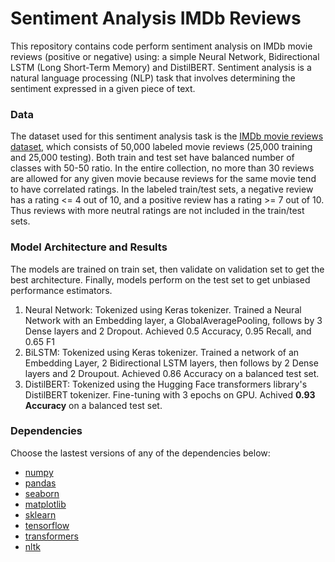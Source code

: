 # Sentiment Analysis IMDb Reviews 

This repository contains code perform sentiment analysis on IMDb movie reviews (positive or negative) using: a simple Neural Network,  Bidirectional LSTM (Long Short-Term Memory) and DistilBERT. Sentiment analysis is a natural language processing (NLP) task that involves determining the sentiment expressed in a given piece of text.

### Data 
The dataset used for this sentiment analysis task is the [IMDb movie reviews dataset](https://www.kaggle.com/datasets/pawankumargunjan/imdb-review), which consists of 50,000 labeled movie reviews (25,000 training and 25,000 testing). Both train and test set have balanced number of classes with 50-50 ratio. In the entire collection, no more than 30 reviews are allowed for any given movie because reviews for the same movie tend to have correlated ratings.  In the labeled train/test sets, a negative review has a rating <= 4 out of 10, and a positive review has a rating >= 7 out of 10. Thus reviews with more neutral ratings are not included in the train/test sets.

### Model Architecture and Results

The models are trained on train set, then validate on validation set to get the best architecture. Finally, models perform on the test set to get unbiased performance estimators.

1. Neural Network: Tokenized using Keras tokenizer. Trained a Neural Network with an Embedding layer, a GlobalAveragePooling, follows by 3 Dense layers and 2 Dropout. Achieved 0.5 Accuracy, 0.95 Recall, and 0.65 F1
2. BiLSTM: Tokenized using Keras tokenizer. Trained a network of an Embedding Layer, 2 Bidirectional LSTM layers, then follows by 2 Dense layers and 2 Droupout. Achieved 0.86 Accuracy on a balanced test set.
3. DistilBERT: Tokenized using the Hugging Face transformers library's DistilBERT tokenizer. Fine-tuning with 3 epochs on GPU. Achived **0.93 Accuracy** on a balanced test set.

### Dependencies
Choose the lastest versions of any of the dependencies below: 
- [numpy](https://numpy.org/)
- [pandas](https://pandas.pydata.org/)
- [seaborn](https://seaborn.pydata.org/)
- [matplotlib](https://matplotlib.org/)
- [sklearn](https://scikit-learn.org/stable/)
- [tensorflow](https://www.tensorflow.org/)
- [transformers](https://huggingface.co/docs/transformers/en/index)
- [nltk](https://www.nltk.org/)
